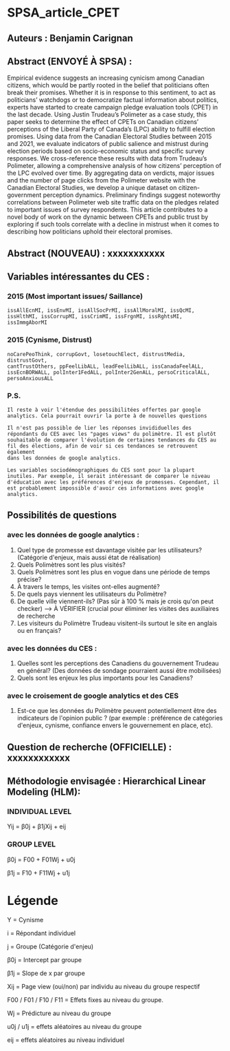 # SPSA_article_CPET

## Auteurs : Benjamin Carignan

## Abstract (ENVOYÉ À SPSA) : 

Empirical evidence suggests an increasing cynicism among Canadian citizens,
which would be partly rooted in the belief that politicians often break their
promises. Whether it is in response to this sentiment, to act as politicians’ 
watchdogs or to democratize factual information about politics, experts have 
started to create campaign pledge evaluation tools (CPET) in the last decade. 
Using Justin Trudeau’s Polimeter as a case study, this paper seeks to determine 
the effect of CPETs on Canadian citizens’ perceptions of the Liberal Party of 
Canada’s (LPC) ability to fulfill election promises. Using data from the Canadian 
Electoral Studies between 2015 and 2021, we evaluate indicators of public 
salience and mistrust during election periods based on socio-economic status and
 specific survey responses. We cross-reference these results with data from 
Trudeau’s Polimeter, allowing a comprehensive analysis of how citizens’ 
perception of the LPC evolved over time. By aggregating data on verdicts, major 
issues and the number of page clicks from the Polimeter website with the 
Canadian Electoral Studies, we develop a unique dataset on citizen-government 
perception dynamics. Preliminary findings suggest noteworthy correlations 
between Polimeter web site traffic data on the pledges related to important 
issues of survey respondents. This article contributes to a novel body of work 
on the dynamic between CPETs and public trust by exploring if such tools 
correlate with a decline in mistrust when it comes to describing how politicians 
uphold their electoral promises.

## Abstract (NOUVEAU) : xxxxxxxxxxx

## Variables intéressantes du CES : 

### 2015 	(Most important issues/ Saillance)
	issAllEcnMI, issEnvMI, issAllSocPrMI, issAllMoralMI, issQcMI, 
	issHlthMI, issCorrupMI, issCrimMI, issFrgnMI, issRghtsMI, 
	issImmgAborMI

### 2015	(Cynisme, Distrust)
	noCarePeoThink, corrupGovt, losetouchElect, distrustMedia, distrustGovt,
	cantTrustOthers, ppFeelLibALL, leadFeelLibALL, issCanadaFeelALL, 
	issEcnBORWALL, polInter1FedALL, polInter2GenALL, persoCriticalALL, 
	persoAnxiousALL

### P.S.
 	Il reste à voir l'étendue des possibilitées offertes par google 
	analytics. Cela pourrait ouvrir la porte à de nouvelles questions

	Il n'est pas possible de lier les réponses invididuelles des 
	répondants du CES avec les "pages views" du polimètre. Il est plutôt
	souhaitable de comparer l'évolution de certaines tendances du CES au
	fil des élections, afin de voir si ces tendances se retrouvent également
	dans les données de google analytics.

	Les variables sociodémographiques du CES sont pour la plupart
	inutiles. Par exemple, il serait intéressant de comparer le niveau 
	d'éducation avec les préférences d'enjeux de promesses. Cependant, il
	est probablement impossible d'avoir ces informations avec google
	analytics. 

## Possibilités de questions

###  avec les données de google analytics : 

1. 	Quel type de promesse est davantage visitée par les utilisateurs? 
	(Catégorie d'enjeux, mais aussi état de réalisation)
2. 	Quels Polimètres sont les plus visités?
3. 	Quels Polimètres sont les plus en vogue dans une période de temps 
	précise?
4. 	À travers le temps, les visites ont-elles augmenté?
5. 	De quels pays viennent les utilisateurs du Polimètre?
6. 	De quelle ville viennent-ils? (Pas sûr à 100 % mais je crois 
	qu'on peut checker) --> À VÉRIFIER (crucial pour éliminer les visites
	des auxiliaires de recherche
7. 	Les visiteurs du Polimètre Trudeau visitent-ils surtout le site en 
	anglais ou en français?

###  avec les données du CES : 

1. 	Quelles sont les perceptions des Canadiens du gouvernement Trudeau en 
	général? (Des données de sondage pourraient aussi être mobilisées)
2. 	Quels sont les enjeux les plus importants pour les Canadiens?

###  avec le croisement de google analytics et des CES

1. 	Est-ce que les données du Polimètre peuvent potentiellement être des 
	indicateurs de l'opinion public ? (par exemple : préférence de catégories
	d'enjeux, cynisme,  confiance envers le gouvernement en place, etc). 

## Question de recherche (OFFICIELLE) : xxxxxxxxxxxx

## Méthodologie envisagée : Hierarchical Linear Modeling (HLM):

### INDIVIDUAL LEVEL
Yij = β0j + β1jXij + eij

### GROUP LEVEL 
β0j = F00 + F01Wj + u0j

β1j = F10 + F11Wj + u1j

# Légende 

Y = Cynisme

i = Répondant individuel

j = Groupe (Catégorie d'enjeu)

β0j = Intercept par groupe

β1j = Slope de x par groupe

Xij = Page view (oui/non) par individu au niveau du groupe respectif

F00 / F01 / F10 / F11 = Effets fixes au niveau du groupe.

Wj = Prédicture au niveau du groupe	

u0j / u1j = effets aléatoires au niveau du groupe

eij = effets aléatoires au niveau individuel	
			 